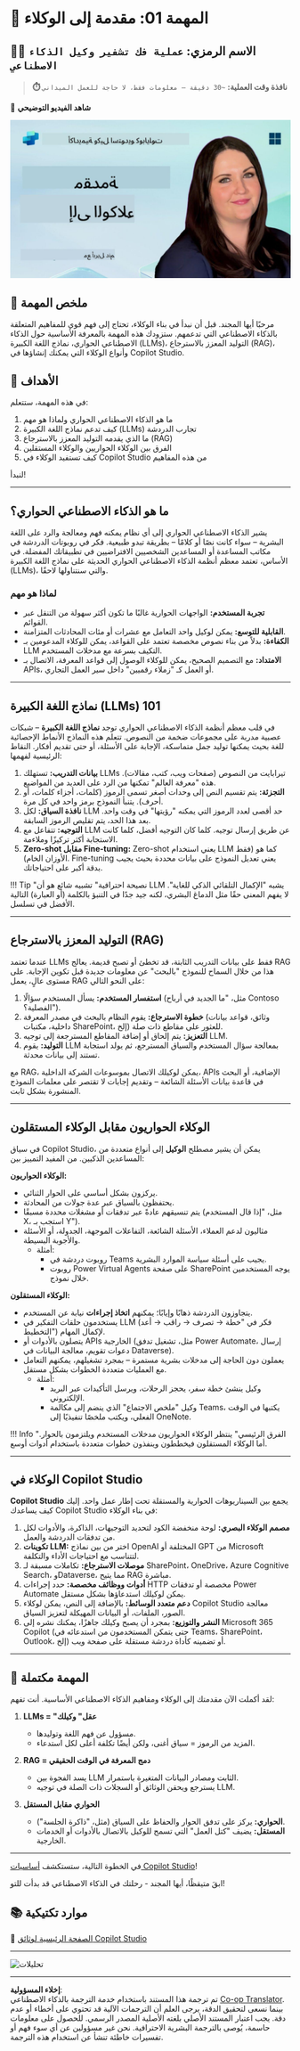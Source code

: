 <!--
CO_OP_TRANSLATOR_METADATA:
{
  "original_hash": "d6706e107678264168d77b2e107710b1",
  "translation_date": "2025-10-22T19:30:27+00:00",
  "source_file": "docs/recruit/01-introduction-to-agents/README.md",
  "language_code": "ar"
}
-->
# 🚨 المهمة 01: مقدمة إلى الوكلاء

## 🕵️‍♂️ الاسم الرمزي: `عملية فك تشفير وكيل الذكاء الاصطناعي`

> **⏱️ نافذة وقت العملية:** `~30 دقيقة – معلومات فقط، لا حاجة للعمل الميداني`

🎥 **شاهد الفيديو التوضيحي**

[![صورة مصغرة لفيديو مقدمة إلى الوكلاء](../../../../../translated_images/video-thumbnail.56c0520a784a1a84608827574db5010a6f965836fb120255de402d20f2259f15.ar.jpg)](https://www.youtube.com/watch?v=BhPz_zicUnM "شاهد الفيديو التوضيحي على YouTube")

## 🎯 ملخص المهمة

مرحبًا أيها المجند. قبل أن نبدأ في بناء الوكلاء، تحتاج إلى فهم قوي للمفاهيم المتعلقة بالذكاء الاصطناعي التي تدعمهم. ستزودك هذه المهمة بالمعرفة الأساسية حول الذكاء الاصطناعي الحواري، نماذج اللغة الكبيرة (LLMs)، التوليد المعزز بالاسترجاع (RAG)، وأنواع الوكلاء التي يمكنك إنشاؤها في Copilot Studio.

## 🔎 الأهداف

في هذه المهمة، ستتعلم:

1. ما هو الذكاء الاصطناعي الحواري ولماذا هو مهم  
1. كيف تدعم نماذج اللغة الكبيرة (LLMs) تجارب الدردشة  
1. ما الذي يقدمه التوليد المعزز بالاسترجاع (RAG)  
1. الفرق بين الوكلاء الحواريين والوكلاء المستقلين  
1. كيف تستفيد الوكلاء في Copilot Studio من هذه المفاهيم  

لنبدأ!

---

## ما هو الذكاء الاصطناعي الحواري؟

يشير الذكاء الاصطناعي الحواري إلى أي نظام يمكنه فهم ومعالجة والرد على اللغة البشرية – سواء كانت نصًا أو كلامًا – بطريقة تبدو طبيعية. فكر في روبوتات الدردشة في مكاتب المساعدة أو المساعدين الشخصيين الافتراضيين في تطبيقاتك المفضلة. في الأساس، تعتمد معظم أنظمة الذكاء الاصطناعي الحواري الحديثة على نماذج اللغة الكبيرة (LLMs)، والتي سنتناولها لاحقًا.

### لماذا هو مهم

- **تجربة المستخدم:** الواجهات الحوارية غالبًا ما تكون أكثر سهولة من التنقل عبر القوائم.  
- **القابلية للتوسع:** يمكن لوكيل واحد التعامل مع عشرات أو مئات المحادثات المتزامنة.  
- **الكفاءة:** بدلاً من بناء نصوص مخصصة تعتمد على القواعد، يمكن للوكلاء المدعومين بـ LLM التكيف بسرعة مع مدخلات المستخدم.  
- **الامتداد:** مع التصميم الصحيح، يمكن للوكلاء الوصول إلى قواعد المعرفة، الاتصال بـ APIs، أو العمل كـ "زملاء رقميين" داخل سير العمل التجاري.

---

## نماذج اللغة الكبيرة (LLMs) 101

في قلب معظم أنظمة الذكاء الاصطناعي الحواري توجد **نماذج اللغة الكبيرة** – شبكات عصبية مدربة على مجموعات ضخمة من النصوص. تتعلم هذه النماذج الأنماط الإحصائية للغة بحيث يمكنها توليد جمل متماسكة، الإجابة على الأسئلة، أو حتى تقديم أفكار. النقاط الرئيسية لفهمها:

1. **بيانات التدريب:** تستهلك LLMs تيرابايت من النصوص (صفحات ويب، كتب، مقالات). هذه "معرفة العالم" تمكنها من الرد على العديد من المواضيع.  
1. **التجزئة:** يتم تقسيم النص إلى وحدات أصغر تسمى الرموز (كلمات، أجزاء كلمات، أو أحرف). يتنبأ النموذج برمز واحد في كل مرة.  
1. **نافذة السياق:** لكل LLM حد أقصى لعدد الرموز التي يمكنه "رؤيتها" في وقت واحد. بعد هذا الحد، يتم تقليص الرموز السابقة.  
1. **التوجيه:** تتفاعل مع LLM عن طريق إرسال توجيه. كلما كان التوجيه أفضل، كلما كانت الاستجابة أكثر تركيزًا وملاءمة.  
1. **Zero-shot مقابل Fine-tuning:** Zero-shot يعني استخدام LLM كما هو (فقط الأوزان الخام). Fine-tuning يعني تعديل النموذج على بيانات محددة بحيث يجيب بدقة أكبر على احتياجاتك.

!!! Tip "نصيحة احترافية"
    تشبيه شائع هو أن LLM يشبه "الإكمال التلقائي الذكي للغاية". لا يفهم المعنى حقًا مثل الدماغ البشري، لكنه جيد جدًا في التنبؤ بالكلمة (أو العبارة) التالية الأفضل في تسلسل.

---

## التوليد المعزز بالاسترجاع (RAG)

عندما تعتمد LLMs فقط على بيانات التدريب الثابتة، قد تخطئ أو تصبح قديمة. يعالج RAG هذا من خلال السماح للنموذج "بالبحث" عن معلومات جديدة قبل تكوين الإجابة. على مستوى عالٍ، يعمل RAG على النحو التالي:

1. **استفسار المستخدم:** يسأل المستخدم سؤالًا (مثل، "ما الجديد في أرباح Contoso الفصلية؟").  
1. **خطوة الاسترجاع:** يقوم النظام بالبحث في مصدر المعرفة (وثائق، قواعد بيانات داخلية، مكتبات SharePoint، إلخ) للعثور على مقاطع ذات صلة.  
1. **التعزيز:** يتم إلحاق أو إضافة المقاطع المسترجعة إلى توجيه LLM.  
1. **التوليد:** يقوم LLM بمعالجة سؤال المستخدم والسياق المسترجع، ثم يولد استجابة تستند إلى بيانات محدثة.  

مع RAG، يمكن لوكيلك الاتصال بموسوعات الشركة الداخلية، APIs الإضافية، أو البحث في قاعدة بيانات الأسئلة الشائعة – وتقديم إجابات لا تقتصر على معلمات النموذج المنشورة بشكل ثابت.

---

## الوكلاء الحواريون مقابل الوكلاء المستقلون

في سياق Copilot Studio، يمكن أن يشير مصطلح **الوكيل** إلى أنواع متعددة من المساعدين الذكيين. من المفيد التمييز بين:

**الوكلاء الحواريون:**

- يركزون بشكل أساسي على الحوار الثنائي.  
- يحتفظون بالسياق عبر عدة جولات من المحادثة.  
- يتم تنسيقهم عادةً عبر تدفقات أو مشغلات محددة مسبقًا (مثل، "إذا قال المستخدم X، استجب بـ Y").  
- مثاليون لدعم العملاء، الأسئلة الشائعة، التفاعلات الموجهة، الجدولة، أو الأسئلة والأجوبة البسيطة.  
  - أمثلة:
    - روبوت دردشة في Teams يجيب على أسئلة سياسة الموارد البشرية.  
    - روبوت Power Virtual Agents على صفحة SharePoint يوجه المستخدمين خلال نموذج.  

**الوكلاء المستقلون:**

- يتجاوزون الدردشة ذهابًا وإيابًا؛ يمكنهم **اتخاذ إجراءات** نيابة عن المستخدم.  
- يستخدمون حلقات التفكير في LLM (فكر في "خطة → تصرف → راقب → أعد التخطيط") لإكمال المهام.  
- يتصلون بالأدوات أو APIs الخارجية (مثل، تشغيل تدفق Power Automate، إرسال دعوات تقويم، معالجة البيانات في Dataverse).  
- يعملون دون الحاجة إلى مدخلات بشرية مستمرة – بمجرد تشغيلهم، يمكنهم التعامل مع العمليات متعددة الخطوات بشكل مستقل.  
  - أمثلة:  
    - وكيل ينشئ خطة سفر، يحجز الرحلات، ويرسل التأكيدات عبر البريد الإلكتروني.  
    - وكيل "ملخص الاجتماع" الذي ينضم إلى مكالمة Teams، يكتبها في الوقت الفعلي، ويكتب ملخصًا تنفيذيًا إلى OneNote.  

!!! Info "الفرق الرئيسي"
    ينتظر الوكلاء الحواريون مدخلات المستخدم ويلتزمون بالحوار. أما الوكلاء المستقلون فيخططون وينفذون خطوات متعددة باستخدام أدوات أوسع.

---

## الوكلاء في Copilot Studio

**Copilot Studio** يجمع بين السيناريوهات الحوارية والمستقلة تحت إطار عمل واحد. إليك كيف يساعدك Copilot Studio في بناء الوكلاء:

1. **مصمم الوكلاء البصري:** لوحة منخفضة الكود لتحديد التوجيهات، الذاكرة، والأدوات لكل من تدفقات الدردشة والعمل.  
1. **تكوينات LLM:** اختر من بين نماذج OpenAI المختلفة أو GPT من Microsoft لتتناسب مع احتياجات الأداء والتكلفة.  
1. **موصلات الاسترجاع:** تكاملات مسبقة لـ SharePoint، OneDrive، Azure Cognitive Search، وDataverse، مما يتيح RAG مباشرة.  
1. **أدوات ووظائف مخصصة:** حدد إجراءات HTTP مخصصة أو تدفقات Power Automate يمكن لوكيلك استدعاؤها بشكل مستقل.  
1. **دعم متعدد الوسائط:** بالإضافة إلى النص، يمكن لوكلاء Copilot Studio معالجة الصور، الملفات، أو البيانات المهيكلة لتعزيز السياق.  
1. **النشر والتوزيع:** بمجرد أن يصبح وكيلك جاهزًا، يمكنك نشره إلى Microsoft 365 Copilot (حتى يتمكن المستخدمون من استدعائه في Teams، SharePoint، Outlook، إلخ) أو تضمينه كأداة دردشة مستقلة على صفحة ويب.

---

## 🎉 المهمة مكتملة

لقد أكملت الآن مقدمتك إلى الوكلاء ومفاهيم الذكاء الاصطناعي الأساسية. أنت تفهم:

1. **LLMs = "عقل" وكيلك**  
   - مسؤول عن فهم اللغة وتوليدها.  
   - المزيد من الرموز = سياق أغنى، ولكن أيضًا تكلفة أعلى لكل استدعاء.  

1. **RAG = دمج المعرفة في الوقت الحقيقي**  
   - يسد الفجوة بين LLM الثابت ومصادر البيانات المتغيرة باستمرار.  
   - يسترجع ويحقن الوثائق أو السجلات ذات الصلة في توجيه LLM.  

1. **الحواري مقابل المستقل**  
   - **الحواري:** يركز على تدفق الحوار والحفاظ على السياق (مثل، "ذاكرة الجلسة").  
   - **المستقل:** يضيف "كتل العمل" التي تسمح للوكيل بالاتصال بالأدوات أو الخدمات الخارجية.

---
في الخطوة التالية، ستستكشف [أساسيات Copilot Studio](../02-copilot-studio-fundamentals/README.md)!

ابقَ متيقظًا، أيها المجند - رحلتك في الذكاء الاصطناعي قد بدأت للتو!

## 📚 موارد تكتيكية

🔗 [الصفحة الرئيسية لوثائق Copilot Studio](https://learn.microsoft.com/microsoft-copilot-studio/)

---

<img src="https://m365-visitor-stats.azurewebsites.net/agent-academy/recruit/01-introduction-to-agents" alt="تحليلات" />

---

**إخلاء المسؤولية**:  
تم ترجمة هذا المستند باستخدام خدمة الترجمة بالذكاء الاصطناعي [Co-op Translator](https://github.com/Azure/co-op-translator). بينما نسعى لتحقيق الدقة، يرجى العلم أن الترجمات الآلية قد تحتوي على أخطاء أو عدم دقة. يجب اعتبار المستند الأصلي بلغته الأصلية المصدر الرسمي. للحصول على معلومات حاسمة، يُوصى بالترجمة البشرية الاحترافية. نحن غير مسؤولين عن أي سوء فهم أو تفسيرات خاطئة تنشأ عن استخدام هذه الترجمة.